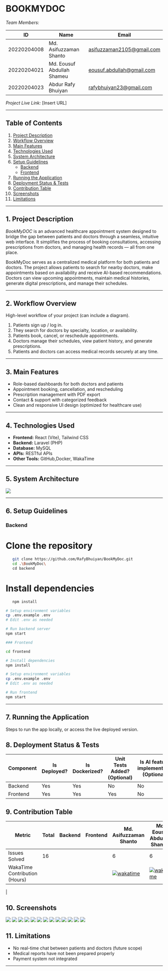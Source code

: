 
# BOOKMYDOC

*Team Members:*  


| ID           | Name                         | Email                             | 
|--------------|------------------------------|-----------------------------------|
| 20220204008  | Md. Asifuzzaman Shanto       | asifuzzaman2105@gmail.com         |
| 20220204021  | Md. Eousuf Abdullah Shameu   | eousuf.abdullah@gmail.com         |
| 20220204023  | Abdur Rafy Bhuiyan           | rafybhuiyan23@gmail.com           |


*Project Live Link:* [Insert URL]

---

## Table of Contents

1. [Project Description](#1-project-description)
2. [Workflow Overview](#2-workflow-overview)
3. [Main Features](#3-main-features)
4. [Technologies Used](#4-technologies-used)
5. [System Architecture](#5-system-architecture)
6. [Setup Guidelines](#6-setup-guidelines)
    - [Backend](#backend)
    - [Frontend](#frontend)
7. [Running the Application](#7-running-the-application)
8. [Deployment Status & Tests](#8-deployment-status--tests)
9. [Contribution Table](#9-contribution-table)
10. [Screenshots](#10-screenshots)
11. [Limitations ](#11-limitations)

---

## 1. Project Description

*BookMyDOC* is an advanced healthcare appointment system designed to bridge the gap between patients and doctors through a seamless, intuitive web interface. It simplifies the process of booking consultations, accessing prescriptions from doctors, and managing health records — all from one place.

BookMyDoc serves as a centralized medical platform for both patients and doctors. The project allows patients to search for nearby doctors, make appointments based on availability and receive AI-based recommendations. Doctors can view upcoming appointments, maintain medical histories, generate digital prescriptions, and manage their schedules.

---

## 2. Workflow Overview

High-level workflow of your project (can include a diagram).

1. Patients sign up / log in.  
2. They search for doctors by specialty, location, or availability.
3. Patients book, cancel, or reschedule appointments.  
4. Doctors manage their schedules, view patient history, and generate prescriptions.  
5. Patients and doctors can access medical records securely at any time.  

---

## 3. Main Features

- Role-based dashboards for both doctors and patients  
- Appointment booking, cancellation, and rescheduling  
- Prescription management with PDF export 
- Contact & support with categorized feedback  
- Clean and responsive UI design (optimized for healthcare use)  


---

## 4. Technologies Used

- **Frontend:** React (Vite), Tailwind CSS  
- **Backend:** Laravel (PHP)  
- **Database:** MySQL  
- **APIs:** RESTful APIs  
- **Other Tools:** GitHub,Docker, WakaTime  

---

## 5. System Architecture

![](Images/System-architechture.png)

---

## 6. Setup Guidelines

### Backend

# Clone the repository

```bash
   git clone https://github.com/RafyBhuiyan/BookMyDoc.git
   cd .\BookMyDoc\
   cd backend
```

# Install dependencies

```bash
   npm install

# Setup environment variables
cp .env.example .env
# Edit .env as needed

# Run backend server
npm start

### Frontend

cd frontend

# Install dependencies
npm install

# Setup environment variables
cp .env.example .env
# Edit .env as needed

# Run frontend
npm start
```
---

## 7. Running the Application

Steps to run the app locally, or access the live deployed version.

## 8. Deployment Status & Tests

| Component | Is Deployed? | Is Dockerized? | Unit Tests Added? (Optional) | Is AI feature implemented? (Optional) |
|-----------|--------------|----------------|-------------------|--------------------------|
| Backend   |    Yes       |         Yes    |  No              | No                     |
| Frontend  |    Yes       |         Yes    |  Yes               | No                      |


## 9. Contribution Table

| Metric                         | Total | Backend | Frontend | Md. Asifuzzaman Shanto | Md. Eousuf Abdullah Shameu | Abdur Rafy Bhuiyan |
|--------------------------------|-------|---------|----------|-------------------------|-----------------------------|---------------------|
| Issues Solved                  | 16    |         |          | 6                       | 6                           | 7                   |
| WakaTime Contribution (Hours)  |       |         |          | [![wakatime](https://wakatime.com/badge/user/8e47db68-1502-4309-b657-785629e3abc9/project/06b70473-2e2d-4818-8199-c7f72e45fada.svg)](https://wakatime.com/badge/user/8e47db68-1502-4309-b657-785629e3abc9/project/06b70473-2e2d-4818-8199-c7f72e45fada) | [![wakatime](https://wakatime.com/badge/user/ebb7cd30-f68a-4bca-bbaa-64776c6f5843/project/7b3829bf-8896-4254-aab4-3af2584c9134.svg)](https://wakatime.com/badge/user/ebb7cd30-f68a-4bca-bbaa-64776c6f5843/project/7b3829bf-8896-4254-aab4-3af2584c9134) | [![wakatime](https://wakatime.com/badge/user/8e47db68-1502-4309-b657-785629e3abc9/project/06b70473-2e2d-4818-8199-c7f72e45fada.svg)](https://wakatime.com/badge/user/8e47db68-1502-4309-b657-785629e3abc9/project/06b70473-2e2d-4818-8199-c7f72e45fada) |
|

## 10. Screenshots
![](<Images/Screenshot 2025-09-21 093017.png>)
![](<Images/Screenshot 2025-09-21 093201.png>)
![](<Images/Screenshot 2025-09-21 093506.png>)
![](<Images/Screenshot 2025-09-21 093604.png>)
![](<Images/Screenshot 2025-09-21 094027.png>)
![](<Images/Screenshot 2025-09-21 094050.png>)
![](<Images/Screenshot 2025-09-21 094300.png>)
![](<Images/Screenshot 2025-09-21 094424.png>)
![](<Images/Screenshot 2025-09-21 094453.png>)
![](<Images/Screenshot 2025-09-21 094525.png>)
![](<Images/Screenshot 2025-09-21 094622.png>)
![](<Images/Screenshot 2025-09-21 094741.png>)
![](<Images/Screenshot 2025-09-21 094844.png>)

## 11. Limitations 

- No real-time chat between patients and doctors (future scope)  
- Medical reports have not been prepared properly  
- Payment system not integrated  

---